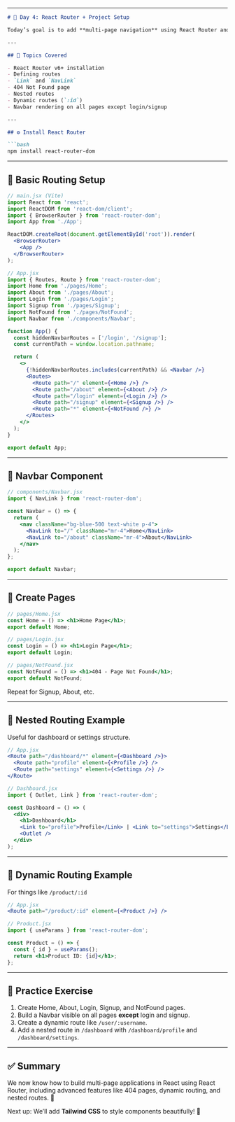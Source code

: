 
---

````markdown
# 📅 Day 4: React Router + Project Setup

Today’s goal is to add **multi-page navigation** using React Router and set up our project with pages like Home, About, Login, and Signup. We’ll also learn **404 routing**, **nested routing**, and **dynamic routing**.

---

## 🧠 Topics Covered

- React Router v6+ installation
- Defining routes
- `Link` and `NavLink`
- 404 Not Found page
- Nested routes
- Dynamic routes (`:id`)
- Navbar rendering on all pages except login/signup

---

## ⚙️ Install React Router

```bash
npm install react-router-dom
````

---

## 🔹 Basic Routing Setup

```jsx
// main.jsx (Vite)
import React from 'react';
import ReactDOM from 'react-dom/client';
import { BrowserRouter } from 'react-router-dom';
import App from './App';

ReactDOM.createRoot(document.getElementById('root')).render(
  <BrowserRouter>
    <App />
  </BrowserRouter>
);
```

```jsx
// App.jsx
import { Routes, Route } from 'react-router-dom';
import Home from './pages/Home';
import About from './pages/About';
import Login from './pages/Login';
import Signup from './pages/Signup';
import NotFound from './pages/NotFound';
import Navbar from './components/Navbar';

function App() {
  const hiddenNavbarRoutes = ['/login', '/signup'];
  const currentPath = window.location.pathname;

  return (
    <>
      {!hiddenNavbarRoutes.includes(currentPath) && <Navbar />}
      <Routes>
        <Route path="/" element={<Home />} />
        <Route path="/about" element={<About />} />
        <Route path="/login" element={<Login />} />
        <Route path="/signup" element={<Signup />} />
        <Route path="*" element={<NotFound />} />
      </Routes>
    </>
  );
}

export default App;
```

---

## 🔹 Navbar Component

```jsx
// components/Navbar.jsx
import { NavLink } from 'react-router-dom';

const Navbar = () => {
  return (
    <nav className="bg-blue-500 text-white p-4">
      <NavLink to="/" className="mr-4">Home</NavLink>
      <NavLink to="/about" className="mr-4">About</NavLink>
    </nav>
  );
};

export default Navbar;
```

---

## 🔹 Create Pages

```jsx
// pages/Home.jsx
const Home = () => <h1>Home Page</h1>;
export default Home;
```

```jsx
// pages/Login.jsx
const Login = () => <h1>Login Page</h1>;
export default Login;
```

```jsx
// pages/NotFound.jsx
const NotFound = () => <h1>404 - Page Not Found</h1>;
export default NotFound;
```

Repeat for Signup, About, etc.

---

## 🔹 Nested Routing Example

Useful for dashboard or settings structure.

```jsx
// App.jsx
<Route path="/dashboard/*" element={<Dashboard />}>
  <Route path="profile" element={<Profile />} />
  <Route path="settings" element={<Settings />} />
</Route>
```

```jsx
// Dashboard.jsx
import { Outlet, Link } from 'react-router-dom';

const Dashboard = () => (
  <div>
    <h1>Dashboard</h1>
    <Link to="profile">Profile</Link> | <Link to="settings">Settings</Link>
    <Outlet />
  </div>
);
```

---

## 🔹 Dynamic Routing Example

For things like `/product/:id`

```jsx
// App.jsx
<Route path="/product/:id" element={<Product />} />

// Product.jsx
import { useParams } from 'react-router-dom';

const Product = () => {
  const { id } = useParams();
  return <h1>Product ID: {id}</h1>;
};
```

---

## 🧪 Practice Exercise

1. Create Home, About, Login, Signup, and NotFound pages.
2. Build a Navbar visible on all pages **except** login and signup.
3. Create a dynamic route like `/user/:username`.
4. Add a nested route in `/dashboard` with `/dashboard/profile` and `/dashboard/settings`.

---

## ✅ Summary

We now know how to build multi-page applications in React using React Router, including advanced features like 404 pages, dynamic routing, and nested routes. 🎯

Next up: We’ll add **Tailwind CSS** to style components beautifully! 💅

